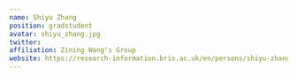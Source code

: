 ```yaml
---
name: Shiyu Zhang
position: gradstudent 
avatar: shiyu_zhang.jpg
twitter: 
affiliation: Zining Wang's Group
website: https://research-information.bris.ac.uk/en/persons/shiyu-zhang
---
```

